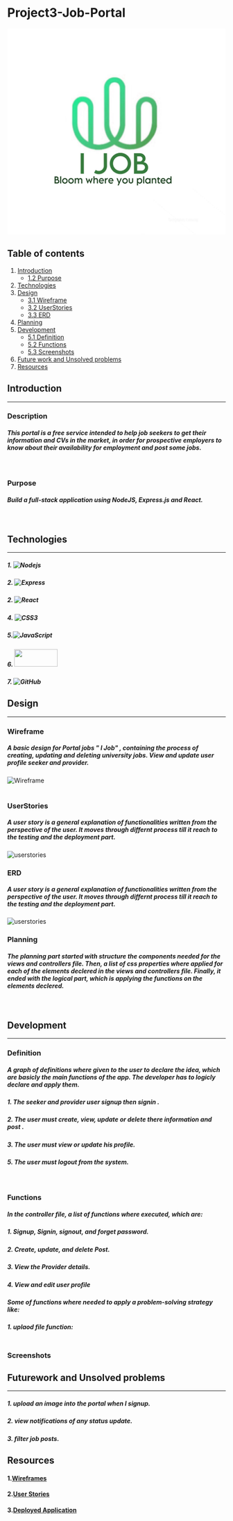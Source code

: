 

# Project3-Job-Portal
![Logo](/front-end/src/logo.jpeg)


## Table of contents
1. [Introduction](#Introduction)
    * [1.2 Purpose](#Purpose)
2. [Technologies](#Technologies)
3. [Design](#Design)
    * [3.1 Wireframe](#Wireframe)
    * [3.2 UserStories](#UserStories)
    * [3.3 ERD](#ERD)
4. [Planning](#Planning)
5. [Development](#Development)
    * [5.1 Definition](#Definition)
    * [5.2 Functions](#Functions)
    * [5.3 Screenshots](#Screenshots)
6. [Future work and Unsolved problems](#Futurework)
7. [Resources](#Resources)


## Introduction
<hr>

### Description
##### This portal is a free service intended to help job seekers to get their information and CVs in the market, in order for prospective employers to know about their availability for employment and post some jobs.
<br>

### Purpose
##### Build a full-stack application using NodeJS, Express.js and React.
<br>

## Technologies
<hr>

##### 1. ![Nodejs](https://img.shields.io/badge/Node.js-339933?style=for-the-badge&logo=nodedotjs&logoColor=white)

##### 2. ![Express](https://img.shields.io/badge/Express.js-000000?style=for-the-badge&logo=express&logoColor=white)

##### 2. ![React](https://img.shields.io/badge/react-%2320232a.svg?style=for-the-badge&logo=react&logoColor=%2361DAFB)

##### 4. ![CSS3](https://img.shields.io/badge/css3-%231572B6.svg?style=for-the-badge&logo=css3&logoColor=white)
##### 5.![JavaScript](https://img.shields.io/badge/javascript-%23323330.svg?style=for-the-badge&logo=javascript&logoColor=%23F7DF1E) 

##### 6. <img src="https://blog.openreplay.com/images/why-should-you-use-material-ui/images/hero.png" width="100px" height="40px" >

##### 7. ![GitHub](https://img.shields.io/badge/github-%23121011.svg?style=for-the-badge&logo=github&logoColor=white)


## Design
<hr>

### Wireframe
##### A basic design for Portal jobs " I Job" , containing the process of creating, updating and deleting university jobs. View and update user profile seeker and provider.

![Wireframe](../Project3-Job-Portal/public/imgs/wireframe.png)
<br>
<br>

### UserStories
##### A user story is a general explanation of functionalities written from the perspective of the user. It moves through differnt process till it reach to the testing and the deployment part. 

![userstories](../Project3-Job-Portal/public/imgs/userstories.png)
<br>

### ERD
##### A user story is a general explanation of functionalities written from the perspective of the user. It moves through differnt process till it reach to the testing and the deployment part. 

![userstories](../Project3-Job-Portal/public/imgs/ERD.png)
<br>

### Planning
##### The planning part started with structure the components needed for the views and controllers file. Then, a list of css properties where applied for each of the elements declered in the views and controllers file. Finally, it ended with the logical part, which is applying the functions on the elements declered. 
<br>

## Development
<hr>

### Definition
##### A graph of definitions where given to the user to declare the idea, which are basicly the main functions of the app. The developer has to logicly declare and apply them.
##### 1. The seeker and provider user signup then signin . 
##### 2. The user must create, view, update or delete there information and post .  
##### 3. The user must view or update his profile. 
##### 5. The user must logout from the system. 
<br>

### Functions
##### In the controller file, a list of functions where executed, which are:
##### 1. Signup, Signin, signout, and forget password. 
##### 2. Create, update, and delete Post.
##### 3. View the Provider details.
##### 4. View and edit user profile

##### Some of functions where needed to apply a problem-solving strategy like: 
##### 1. uplaod file function:
```sh
```


### Screenshots
## Futurework and Unsolved problems
<hr>

##### 1. upload an image into the portal when I signup.  
##### 2. view notifications of any status update.
##### 3. filter job posts.

## Resources
#### 1.[Wireframes](https://www.figma.com/file/ryh9pajPnMzCKzE1cepPZS/Untitled?type=design&node-id=0-1&mode=design&t=QhAj3aga6UIG4zNj-0)

#### 2.[User Stories](https://trello.com/b/HPEum51X/project3job-portal)

#### 3.[Deployed Application](https://trello.com/invite/b/T3Wmjld3/ATTI56029954509c17209bff882e97906a644B96B25A/project02)
